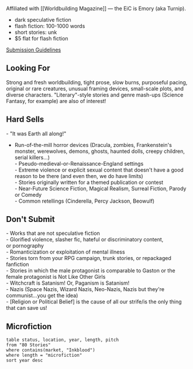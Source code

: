Affiliated with [[Worldbuilding Magazine]] — the EiC is Emory (aka Turnip). 

- dark speculative fiction
- flash fiction: 100-1000 words
- short stories: unk
- $5 flat for flash fiction

[Submission Guidelines](https://www.inkbloodbooks.com/the-drop-submissions)

## Looking For

Strong and fresh worldbuilding, tight prose, slow burns, purposeful pacing, original or rare creatures, unusual framing devices, small-scale plots, and diverse characters. "Literary"-style stories and genre mash-ups (Science Fantasy, for example) are also of interest!

## Hard Sells

- "It was Earth all along!"  
- Run-of-the-mill horror devices (Dracula, zombies, Frankenstein's monster, werewolves, demons, ghosts, haunted dolls, creepy children, serial killers...)  
- Pseudo-medieval-or-Renaissance-England settings  
- Extreme violence or explicit sexual content that doesn't have a good reason to be there (and even then, we do have limits)  
- Stories originally written for a themed publication or contest  
- Near-Future Science Fiction, Magical Realism, Surreal Fiction, Parody or Comedy  
- Common retellings (Cinderella, Percy Jackson, Beowulf)

## Don't Submit

- Works that are not speculative fiction  
- Glorified violence, slasher fic, hateful or discriminatory content, or pornography  
- Romanticization or exploitation of mental illness  
- Stories torn from your RPG campaign, trunk stories, or repackaged fanfiction  
- Stories in which the male protagonist is comparable to Gaston or the female protagonist is Not Like Other Girls  
- Witchcraft is Satanism! Or, Paganism is Satanism!  
- Nazis (Space Nazis, Wizard Nazis, Neo-Nazis, Nazis but they're communist...you get the idea)  
- \[Religion or Political Belief\] is the cause of all our strife/is the only thing that can save us!


## Microfiction

```dataview
table status, location, year, length, pitch
from "80 Stories"
where contains(market, "Inkblood")
where length = "microfiction"
sort year desc
```


